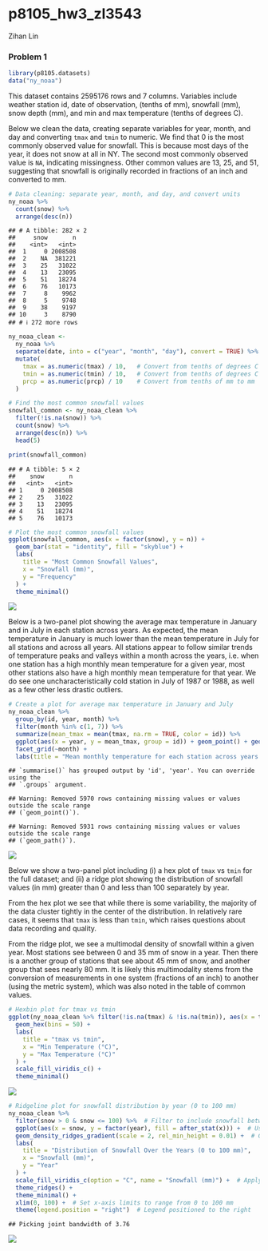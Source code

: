 p8105_hw3_zl3543
================
Zihan Lin

### Problem 1

``` r
library(p8105.datasets)
data("ny_noaa")
```

This dataset contains 2595176 rows and 7 columns. Variables include
weather station id, date of observation, (tenths of mm), snowfall (mm),
snow depth (mm), and min and max temperature (tenths of degrees C).

Below we clean the data, creating separate variables for year, month,
and day and converting `tmax` and `tmin` to numeric. We find that 0 is
the most commonly observed value for snowfall. This is because most days
of the year, it does not snow at all in NY. The second most commonly
observed value is `NA`, indicating missingness. Other common values are
13, 25, and 51, suggesting that snowfall is originally recorded in
fractions of an inch and converted to mm.

``` r
# Data cleaning: separate year, month, and day, and convert units
ny_noaa %>% 
  count(snow) %>%
  arrange(desc(n))
```

    ## # A tibble: 282 × 2
    ##     snow       n
    ##    <int>   <int>
    ##  1     0 2008508
    ##  2    NA  381221
    ##  3    25   31022
    ##  4    13   23095
    ##  5    51   18274
    ##  6    76   10173
    ##  7     8    9962
    ##  8     5    9748
    ##  9    38    9197
    ## 10     3    8790
    ## # ℹ 272 more rows

``` r
ny_noaa_clean <-
  ny_noaa %>% 
  separate(date, into = c("year", "month", "day"), convert = TRUE) %>% 
  mutate(
    tmax = as.numeric(tmax) / 10,   # Convert from tenths of degrees C to degrees C
    tmin = as.numeric(tmin) / 10,   # Convert from tenths of degrees C to degrees C
    prcp = as.numeric(prcp) / 10    # Convert from tenths of mm to mm
  )

# Find the most common snowfall values
snowfall_common <- ny_noaa_clean %>%
  filter(!is.na(snow)) %>%
  count(snow) %>%
  arrange(desc(n)) %>%
  head(5)

print(snowfall_common)
```

    ## # A tibble: 5 × 2
    ##    snow       n
    ##   <int>   <int>
    ## 1     0 2008508
    ## 2    25   31022
    ## 3    13   23095
    ## 4    51   18274
    ## 5    76   10173

``` r
# Plot the most common snowfall values
ggplot(snowfall_common, aes(x = factor(snow), y = n)) +
  geom_bar(stat = "identity", fill = "skyblue") +
  labs(
    title = "Most Common Snowfall Values",
    x = "Snowfall (mm)",
    y = "Frequency"
  ) +
  theme_minimal()
```

![](p8105_hw3_zl3543_files/figure-gfm/unnamed-chunk-2-1.png)<!-- -->

Below is a two-panel plot showing the average max temperature in January
and in July in each station across years. As expected, the mean
temperature in January is much lower than the mean temperature in July
for all stations and across all years. All stations appear to follow
similar trends of temperature peaks and valleys within a month across
the years, i.e. when one station has a high monthly mean temperature for
a given year, most other stations also have a high monthly mean
temperature for that year. We do see one uncharacteristically cold
station in July of 1987 or 1988, as well as a few other less drastic
outliers.

``` r
# Create a plot for average max temperature in January and July
ny_noaa_clean %>% 
  group_by(id, year, month) %>% 
  filter(month %in% c(1, 7)) %>% 
  summarize(mean_tmax = mean(tmax, na.rm = TRUE, color = id)) %>% 
  ggplot(aes(x = year, y = mean_tmax, group = id)) + geom_point() + geom_path() +
  facet_grid(~month) +
  labs(title = "Mean monthly temperature for each station across years for January and July")
```

    ## `summarise()` has grouped output by 'id', 'year'. You can override using the
    ## `.groups` argument.

    ## Warning: Removed 5970 rows containing missing values or values outside the scale range
    ## (`geom_point()`).

    ## Warning: Removed 5931 rows containing missing values or values outside the scale range
    ## (`geom_path()`).

![](p8105_hw3_zl3543_files/figure-gfm/unnamed-chunk-3-1.png)<!-- -->

Below we show a two-panel plot including (i) a hex plot of `tmax` vs
`tmin` for the full dataset; and (ii) a ridge plot showing the
distribution of snowfall values (in mm) greater than 0 and less than 100
separately by year.

From the hex plot we see that while there is some variability, the
majority of the data cluster tightly in the center of the distribution.
In relatively rare cases, it seems that `tmax` is less than `tmin`,
which raises questions about data recording and quality.

From the ridge plot, we see a multimodal density of snowfall within a
given year. Most stations see between 0 and 35 mm of snow in a year.
Then there is a another group of stations that see about 45 mm of snow,
and another group that sees nearly 80 mm. It is likely this
multimodality stems from the conversion of measurements in one system
(fractions of an inch) to another (using the metric system), which was
also noted in the table of common values.

``` r
# Hexbin plot for tmax vs tmin
ggplot(ny_noaa_clean %>% filter(!is.na(tmax) & !is.na(tmin)), aes(x = tmin, y = tmax)) +
  geom_hex(bins = 50) +
  labs(
    title = "tmax vs tmin",
    x = "Min Temperature (°C)",
    y = "Max Temperature (°C)"
  ) +
  scale_fill_viridis_c() +  
  theme_minimal()
```

![](p8105_hw3_zl3543_files/figure-gfm/unnamed-chunk-4-1.png)<!-- -->

``` r
# Ridgeline plot for snowfall distribution by year (0 to 100 mm)
ny_noaa_clean %>%
  filter(snow > 0 & snow <= 100) %>%  # Filter to include snowfall between 0 and 100 mm
  ggplot(aes(x = snow, y = factor(year), fill = after_stat(x))) +  # Use after_stat(x)
  geom_density_ridges_gradient(scale = 2, rel_min_height = 0.01) +  # Gradient color
  labs(
    title = "Distribution of Snowfall Over the Years (0 to 100 mm)",
    x = "Snowfall (mm)",
    y = "Year"
  ) +
  scale_fill_viridis_c(option = "C", name = "Snowfall (mm)") +  # Apply viridis color palette
  theme_ridges() +
  theme_minimal() +
  xlim(0, 100) +  # Set x-axis limits to range from 0 to 100 mm
  theme(legend.position = "right")  # Legend positioned to the right
```

    ## Picking joint bandwidth of 3.76

![](p8105_hw3_zl3543_files/figure-gfm/unnamed-chunk-4-2.png)<!-- -->
